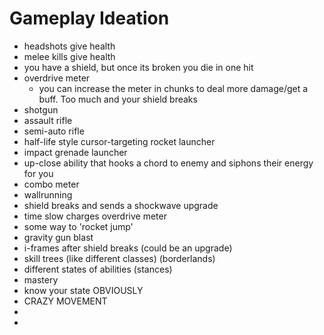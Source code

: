 # Gameplay Ideation

- headshots give health
- melee kills give health
- you have a shield, but once its broken you die in one hit
- overdrive meter
	- you can increase the meter in chunks to deal more damage/get a buff. Too much and your shield breaks
- shotgun
- assault rifle
- semi-auto rifle
- half-life style cursor-targeting rocket launcher
- impact grenade launcher
- up-close ability that hooks a chord to enemy and siphons their energy for you
- combo meter
- wallrunning
- shield breaks and sends a shockwave upgrade
- time slow charges overdrive meter
- some way to 'rocket jump'
- gravity gun blast
- i-frames after shield breaks (could be an upgrade)
- skill trees (like different classes) (borderlands)
- different states of abilities (stances)
- mastery
- know your state OBVIOUSLY
- CRAZY MOVEMENT
- 
- 